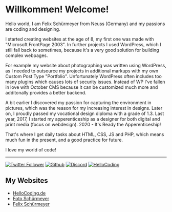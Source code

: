# Willkommen! Welcome!

Hello world, I am Felix Schürmeyer from Neuss (Germany) and my passions are coding and designing.

I started creating websites at the age of 8, my first one was made with "Microsoft FrontPage 2003". In further projects I used WordPress, which I still fall back to sometimes, because it's a very good solution for building complex webpages.

For example my website about photographing was written using WordPress, as I needed to outsource my projects in additional markups with my own Custom Post Type "Portfolio". Unfortunately WordPress often includes too many plugins which causes lots of security issues. Instead of WP I've fallen in love with October CMS because it can be customized much more and additonally provides a better backend.

A bit earlier I discovered my passion for capturing the environment in pictures, which was the reason for my increasing interest in designs. Later on, I proudly passed my vocational design diploma with a grade of 1.3. Last year, 2017, I started my apperenticeship as a designer for both digital and print media (focus on webdesign). 2020 - It's Ready the Apperenticeship!

That's where I get daily tasks about HTML, CSS, JS and PHP, which means much fun in the present, and a good practice for future.

I love my world of code!

---

[![Twitter Follower](https://img.shields.io/twitter/follow/F_Schuermeyer?label=Twitter%20Follower&style=for-the-badge)](https://twitter.com/F_Schuermeyer) 
[![Github](https://img.shields.io/github/followers/fschuermeyer?label=Github%20Followers&style=for-the-badge)](https://github.com/fschuermeyer/)
[![Discord](https://img.shields.io/discord/530141674463035402?label=HelloCoding%20Discord&logo=Discord&logoColor=%23ffffff&style=for-the-badge)](http://hellocoding.de/discord)
[![HelloCoding](https://img.shields.io/endpoint?style=for-the-badge&url=https%3A%2F%2Fhellocoding.de%2Fapi%2Fbadge%2Ffelix-schuermeyer)](http://hellocoding.de/autor/felix-schuermeyer/)


## My Websites

- [HelloCoding.de](http://hellocoding.de/)
- [Foto Schürmeyer](http://foto-schuermeyer.de/) 
- [Felix Schürmeyer](https://felixschuermeyer.de/)
